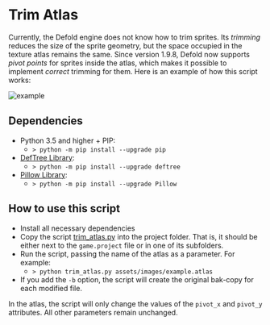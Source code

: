 # Trim Atlas

Currently, the Defold engine does not know how to trim sprites. Its *trimming* reduces the size of the sprite geometry, but the space occupied in the texture atlas remains the same. Since version 1.9.8, Defold now supports *pivot points* for sprites inside the atlas, which makes it possible to implement *correct* trimming for them. Here is an example of how this script works:

![example](https://github.com/maltsevda/trim_atlas/script_logo.png)

## Dependencies

* Python 3.5 and higher + PIP:
  * `> python -m pip install --upgrade pip`
* [DefTree Library](https://deftree.readthedocs.io/en/latest/):
  * `> python -m pip install --upgrade deftree`
* [Pillow Library](https://pypi.org/project/pillow/):
  * `> python -m pip install --upgrade Pillow`

## How to use this script

* Install all necessary dependencies
* Copy the script [trim_atlas.py](https://github.com/maltsevda/trim_atlas/trim_atlas.py) into the project folder. That is, it should be either next to the `game.project` file or in one of its subfolders.
* Run the script, passing the name of the atlas as a parameter. For example:
  * `> python trim_atlas.py assets/images/example.atlas`
* If you add the `-b` option, the script will create the original bak-copy for each modified file.

In the atlas, the script will only change the values of the `pivot_x` and `pivot_y` attributes. All other parameters remain unchanged.